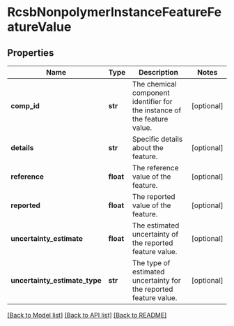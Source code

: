 # RcsbNonpolymerInstanceFeatureFeatureValue

## Properties
Name | Type | Description | Notes
------------ | ------------- | ------------- | -------------
**comp_id** | **str** | The chemical component identifier for the instance of the feature value. | [optional] 
**details** | **str** | Specific details about the feature. | [optional] 
**reference** | **float** | The reference value of the feature. | [optional] 
**reported** | **float** | The reported value of the feature. | [optional] 
**uncertainty_estimate** | **float** | The estimated uncertainty of the reported feature value. | [optional] 
**uncertainty_estimate_type** | **str** | The type of estimated uncertainty for the reported feature value. | [optional] 

[[Back to Model list]](../README.md#documentation-for-models) [[Back to API list]](../README.md#documentation-for-api-endpoints) [[Back to README]](../README.md)

